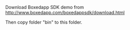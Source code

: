 Download Boxedapp SDK demo from http://www.boxedapp.com/boxedappsdk/download.html

Then copy folder "bin" to this folder.